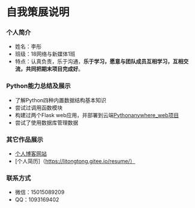 # 自我策展说明

### 个人简介
* 姓名：李彤
* 班级：18网络与新媒体1班
* 特点：认真负责，乐于沟通，**乐于学习，愿意与团队成员互相学习，互相交流，共同把期末项目完成好**。

### Python能力总结及展示
* 了解Python四种内置数据结构基本知识
* 尝试过调用函数模块
* 构建过两个Flask web应用，并部署到云端[Pythonanywhere_web项目](http://leetong.pythonanywhere.com/)
* 尝试了使用数据库管理数据

### 其它作品展示
* [个人博客网站](https://litongtong.gitee.io/)
* [个人简历]（https://litongtong.gitee.io/resume/）

### 联系方式
* 微信：15015089209
* QQ：1093169402
